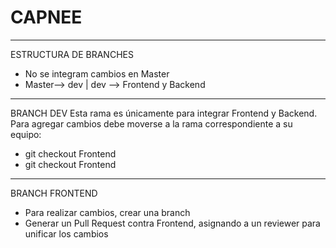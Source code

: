 # CAPNEE
____________________
ESTRUCTURA DE BRANCHES
- No se integram cambios en Master
- Master--> dev | dev --> Frontend y Backend
____________________
BRANCH DEV
Esta rama es únicamente para integrar Frontend y Backend. Para agregar cambios debe moverse a la rama correspondiente a su equipo:
- git checkout Frontend
- git checkout Frontend
____________________
BRANCH FRONTEND
- Para realizar cambios, crear una branch
- Generar un Pull Request contra Frontend, asignando a un reviewer para unificar los cambios
